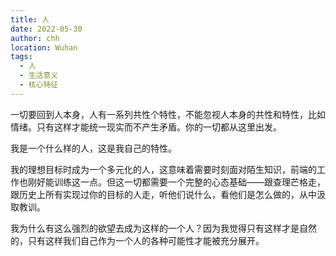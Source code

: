 ```yaml
---
title: 人
date: 2022-05-30
author: chh
location: Wuhan
tags:
  - 人
  - 生活意义
  - 核心特征
---
```


一切要回到人本身，人有一系列共性个特性，不能忽视人本身的共性和特性，比如情绪。只有这样才能统一现实而不产生矛盾。你的一切都从这里出发。

我是一个什么样的人，这是我自己的特性。

我的理想目标时成为一个多元化的人，这意味着需要时刻面对陌生知识，前端的工作也刚好能训练这一点。但这一切都需要一个完整的心态基础——跟查理芒格走，跟历史上所有实现过你的目标的人走，听他们说什么，看他们是怎么做的，从中汲取教训。

我为什么有这么强烈的欲望去成为这样的一个人？因为我觉得只有这样才是自然的，只有这样我们自己作为一个人的各种可能性才能被充分展开。

